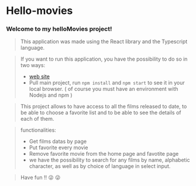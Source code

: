 # Hello-movies

### Welcome to my helloMovies project!

> This application was made using the React library and the Typescript language.

>If you want to run this application, you have the possibility to do so in two ways:
> * [web site](https://renerugaba.github.io/hello-movies/)
> * Pull main project, run `npm install` and `npm start` to see it in your local browser. ( of course you must have an environment with Nodejs and npm )

> This project allows
> to have access to all the films released to date, to be able to choose a favorite list and to be able to see the details of each of them.

>functionalities:
> * Get films datas by page
> * Put favorite every movie
> * Remove favorite movie from the home page and favotite page
> * we have the possibility to search for any films by name, alphabetic character, as well as by choice of language in select input.

> Have fun !! :stuck_out_tongue_winking_eye: :stuck_out_tongue_winking_eye:
 
